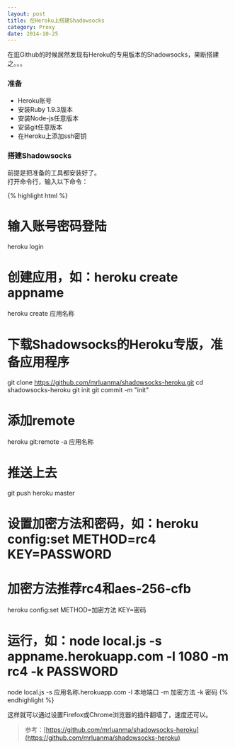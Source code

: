 ```yaml
---
layout: post
title: 在Heroku上搭建Shadowsocks
category: Proxy
date: 2014-10-25
---
```


在逛Github的时候居然发现有Heroku的专用版本的Shadowsocks，果断搭建之。。。

### 准备

* Heroku账号
* 安装Ruby 1.9.3版本
* 安装Node-js任意版本
* 安装git任意版本
* 在Heroku上添加ssh密钥

### 搭建Shadowsocks

前提是把准备的工具都安装好了。  
打开命令行，输入以下命令：

<!-- more -->

{% highlight html %}
# 输入账号密码登陆
heroku login

# 创建应用，如：heroku create appname
heroku create 应用名称

# 下载Shadowsocks的Heroku专版，准备应用程序
git clone https://github.com/mrluanma/shadowsocks-heroku.git
cd shadowsocks-heroku
git init
git commit -m "init"

# 添加remote
heroku git:remote -a 应用名称

# 推送上去
git push heroku master

# 设置加密方法和密码，如：heroku config:set METHOD=rc4 KEY=PASSWORD
# 加密方法推荐rc4和aes-256-cfb
heroku config:set METHOD=加密方法 KEY=密码

# 运行，如：node local.js -s appname.herokuapp.com -l 1080 -m rc4 -k PASSWORD
node local.js -s 应用名称.herokuapp.com -l 本地端口 -m 加密方法 -k 密码
{% endhighlight %}

这样就可以通过设置Firefox或Chrome浏览器的插件翻墙了，速度还可以。

> 参考：[https://github.com/mrluanma/shadowsocks-heroku](https://github.com/mrluanma/shadowsocks-heroku)
